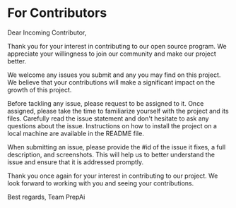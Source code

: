 # For Contributors

Dear Incoming Contributor,

Thank you for your interest in contributing to our open source program. We appreciate your willingness to join our community and make our project better.

We welcome any issues you submit and any you may find on this project. We believe that your contributions will make a significant impact on the growth of this project.

Before tackling any issue, please request to be assigned to it. Once assigned, please take the time to familiarize yourself with the project and its files. Carefully read the issue statement and don't hesitate to ask any questions about the issue. Instructions on how to install the project on a local machine are available in the README file.

When submitting an issue, please provide the #id of the issue it fixes, a full description, and screenshots. This will help us to better understand the issue and ensure that it is addressed promptly.

Thank you once again for your interest in contributing to our project. We look forward to working with you and seeing your contributions.

Best regards,
Team PrepAi
